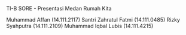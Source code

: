 TI-B SORE - Presentasi Medan Rumah Kita

Muhammad Affan (14.111.2117)
Santri Zahratul Fatmi (14.111.0485)
Rizky Syahputra (14.111.2109)
Muhammad Iqbal Lubis (14.111.4215)

